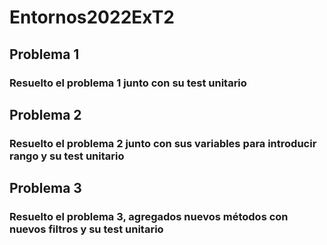 # Entornos2022ExT2

## Problema 1

### Resuelto el problema 1 junto con su test unitario

## Problema 2

### Resuelto el problema 2 junto con sus variables para introducir rango y su test unitario

## Problema 3

### Resuelto el problema 3, agregados nuevos métodos con nuevos filtros y su test unitario